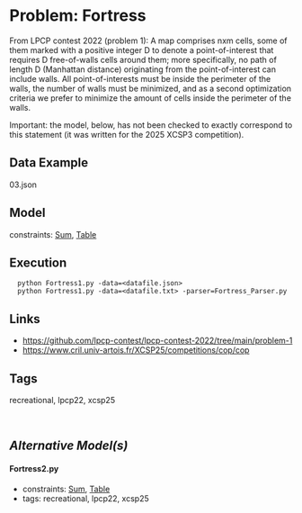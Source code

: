 # Problem: Fortress

From LPCP contest 2022 (problem 1):
     A map comprises nxm cells, some of them marked with a positive integer D to denote a point-of-interest that requires D free-of-walls cells around them;
     more specifically, no path of length D (Manhattan distance) originating from the point-of-interest can include walls.
     All point-of-interests must be inside the perimeter of the walls, the number of walls must be minimized,
     and as a second optimization criteria we prefer to minimize the amount of cells inside the perimeter of the walls.

Important: the model, below, has not been checked to exactly correspond to this statement (it was written for the 2025 XCSP3 competition).

## Data Example
  03.json

## Model
  constraints: [Sum](https://pycsp.org/documentation/constraints/Sum), [Table](https://pycsp.org/documentation/constraints/Table)

## Execution
```
  python Fortress1.py -data=<datafile.json>
  python Fortress1.py -data=<datafile.txt> -parser=Fortress_Parser.py
```

## Links
  - https://github.com/lpcp-contest/lpcp-contest-2022/tree/main/problem-1
  - https://www.cril.univ-artois.fr/XCSP25/competitions/cop/cop

## Tags
  recreational, lpcp22, xcsp25

<br />

## _Alternative Model(s)_

#### Fortress2.py
 - constraints: [Sum](https://pycsp.org/documentation/constraints/Sum), [Table](https://pycsp.org/documentation/constraints/Table)
 - tags: recreational, lpcp22, xcsp25
